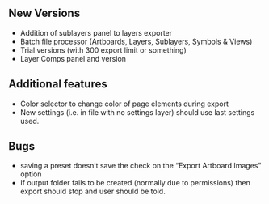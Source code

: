 New Versions
---

- Addition of sublayers panel to layers exporter
- Batch file processor (Artboards, Layers, Sublayers, Symbols & Views)
- Trial versions (with 300 export limit or something)
- Layer Comps panel and version

Additional features
---

- Color selector to change color of page elements during export
- New settings (i.e. in file with no settings layer) should use last settings used.

Bugs
---

- saving a preset doesn’t save the check on the “Export Artboard Images” option
- If output folder fails to be created (normally due to permissions) then export should stop and user should be told.
